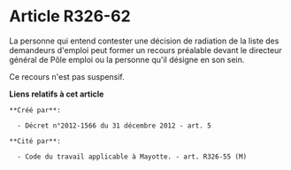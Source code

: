 # Article R326-62

La personne qui entend contester une décision de radiation de la liste des demandeurs d'emploi peut former un recours
préalable devant le directeur général de Pôle emploi ou la personne qu'il désigne en son sein. 

Ce recours n'est pas suspensif.

**Liens relatifs à cet article**

	**Créé par**:

	  - Décret n°2012-1566 du 31 décembre 2012 - art. 5

	**Cité par**:

	  - Code du travail applicable à Mayotte. - art. R326-55 (M)
